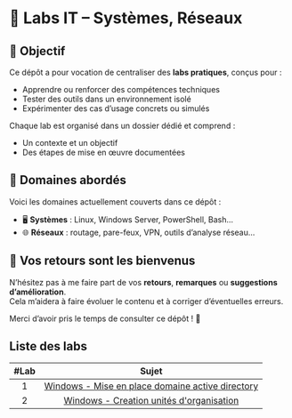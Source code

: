 # 🧪 Labs IT – Systèmes, Réseaux

## 🎯 Objectif

Ce dépôt a pour vocation de centraliser des **labs pratiques**, conçus pour :

- Apprendre ou renforcer des compétences techniques
- Tester des outils dans un environnement isolé
- Expérimenter des cas d’usage concrets ou simulés

Chaque lab est organisé dans un dossier dédié et comprend :

- Un contexte et un objectif
- Des étapes de mise en œuvre documentées

## 🧰 Domaines abordés

Voici les domaines actuellement couverts dans ce dépôt :

- 🖥️ **Systèmes** : Linux, Windows Server, PowerShell, Bash...
- 🌐 **Réseaux** : routage, pare-feux, VPN, outils d’analyse réseau...

## 📣 Vos retours sont les bienvenus

N’hésitez pas à me faire part de vos **retours**, **remarques** ou **suggestions d’amélioration**.  
Cela m’aidera à faire évoluer le contenu et à corriger d’éventuelles erreurs.

Merci d’avoir pris le temps de consulter ce dépôt ! 🚀

## Liste des labs

|#Lab|Sujet|
|:-:|:-:|
|1|[Windows - Mise en place domaine active directory](./Windows/creation%20active%20directory/README.md)|
|2|[Windows - Creation unités d'organisation](./Windows/creation%20OU/README.md)|
